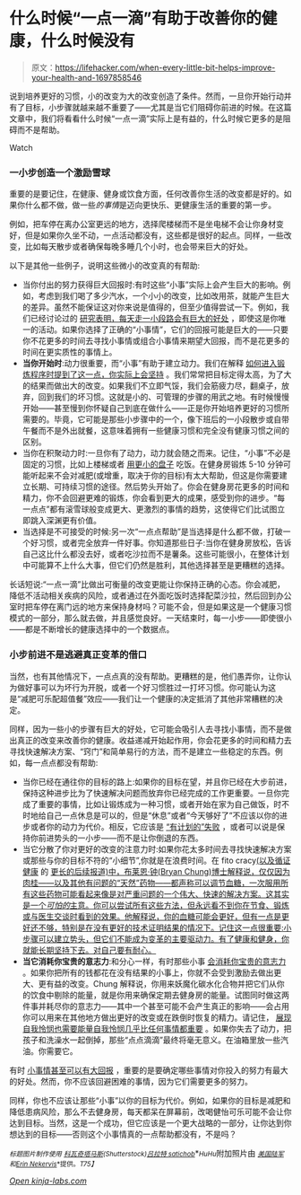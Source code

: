 # 什么时候“一点一滴”有助于改善你的健康，什么时候没有

> 原文：<https://lifehacker.com/when-every-little-bit-helps-improve-your-health-and-1697858546>

说到培养更好的习惯，小的改变为大的改变创造了条件。然而，一旦你开始行动并有了目标，小步骤就越来越不重要了——尤其是当它们阻碍你前进的时候。在这篇文章中，我们将看看什么时候“一点一滴”实际上是有益的，什么时候它更多的是阻碍而不是帮助。

Watch

### 一小步创造一个激励雪球

重要的是要记住，在健康、健身或饮食方面，任何改善你生活的改变都是好的。如果你什么都不做，做一些*的事情*是迈向更快乐、更健康生活的重要的第一步。

例如，把车停在离办公室更远的地方，选择爬楼梯而不是坐电梯不会让你身材变好，但是如果你久坐不动，一点活动都没有，这些都是很好的起点。同样，一些改变，比如每天散步或者确保每晚多睡几个小时，也会带来巨大的好处。

以下是其他一些例子，说明这些微小的改变真的有帮助:

*   当你付出的努力获得巨大回报时:有时这些“小事”实际上会产生巨大的影响。例如，考虑到我们喝了多少汽水，一个小小的改变，比如改用茶，就能产生巨大的差异。虽然不能保证这对你来说是值得的，但至少值得尝试一下。例如，我们已经讨论过的 [研究表明，每天走一小段路会有巨大的好处](http://lifehacker.com/a-half-hour-walk-can-make-a-big-difference-even-if-it-5872377) ，即使这是你唯一的活动。如果你选择了正确的“小事情”，它们的回报可能是巨大的——只要你不花更多的时间去寻找小事情或组合小事情来期望大回报，而不是花更多的时间在更实质性的事情上。
*   **当你开始时**:动力很重要，而“小事”有助于建立动力。我们在解释 [如何进入锻炼程序时提到了这一点，你实际上会坚持](http://lifehacker.com/how-to-motivate-yourself-into-an-exercise-routine-youll-5950484) 。我们常常把目标定得太高，为了大的结果而做出大的改变。如果我们不立即气馁，我们会筋疲力尽，翻桌子，放弃，回到我们的坏习惯。这就是小的、可管理的步骤的用武之地。有时候慢慢开始——甚至慢到你怀疑自己到底在做什么——正是你开始培养更好的习惯所需要的。毕竟，它可能是那些小步骤中的一个，像下班后的一小段散步或自带午餐而不是外出就餐，这意味着拥有一些健康习惯和完全没有健康习惯之间的区别。
*   当你在积聚动力时:一旦你有了动力，动力就会随之而来。记住，“小事”不必是固定的习惯，比如上楼梯或者 [用更小的盘子](http://lifehacker.com/trick-yourself-into-eating-less-340060) 吃饭。在健身房锻炼 5-10 分钟可能听起来不会对减肥(或增重，取决于你的目标)有太大帮助，但这是你需要建立长期、可持续习惯的途径。然后势头开始了。你会在健身房花更多的时间和精力，你不会回避更难的锻炼，你会看到更大的成果，感受到你的进步。“每一点点”都有滚雪球般变成更大、更激烈的事情的趋势，这使得它们比试图立即跳入深渊更有价值。
*   当选择是不可接受的时候:另一次“一点点帮助”是当选择是什么都不做，打破一个好习惯，或者完全放弃一件好事。你知道那些日子:当你在健身房放松，告诉自己这比什么都没去好，或者吃沙拉而不是薯条。这些可能很小，在整体计划中可能算不上什么大事，但它们仍然是胜利，其他选择甚至是更糟糕的选择。

长话短说:“一点一滴”比做出可衡量的改变更能让你保持正确的心态。你会减肥，降低不活动相关疾病的风险，或者通过在外面吃饭时选择配菜沙拉，然后回到办公室时把车停在离门远的地方来保持身材吗？可能不会，但是如果这是一个健康习惯模式的一部分，那么就去做，并且感觉良好。一天结束时，每一小步——即使很小——都是不断增长的健康选择中的一个数据点。

### 小步前进不是逃避真正变革的借口

当然，也有其他情况下，一点点真的没有帮助。更糟糕的是，他们愚弄你，让你认为做好事可以为坏行为开脱，或者一个好习惯胜过一打坏习惯。你可能认为这是“减肥可乐配超值餐”效应——我们让一个健康的决定抵消了其他非常糟糕的决定。

同样，因为一些小的步骤有巨大的好处，它可能会吸引人去寻找小事情，而不是做出真正的改变来改善你的健康。收益递减开始起作用，你会花更多的时间和精力去寻找快速解决方案、“窍门”和简单易行的方法，而不是建立一些稳定的东西。例如，每一点点都没有帮助:

*   当你已经在通往你的目标的路上:如果你的目标在望，并且你已经在大步前进，保持这种进步比为了快速解决问题而放弃你已经完成的工作更重要。一旦你完成了重要的事情，比如让锻炼成为一种习惯，或者开始在家为自己做饭，时不时地给自己一点休息是可以的，但是“休息”或者“今天够好了”不应该以你的进步或者你的动力为代价。相反，它应该是 [“有计划的”失败](http://vitals.lifehacker.com/the-benefits-of-intentionally-failing-on-your-diet-1682610160) ，或者可以说是保持你前进势头的一小步——而不是让你倒退的东西。
*   当它分散了你对更好的改变的注意力时:如果你花太多时间去寻找快速解决方案或那些与你的目标不符的“小细节”,你就是在浪费时间。在 fito cracy[(以及循证健康](http://www.fitocracy.com/knowledge/every-little-bit-doesnt-really-count/) 的 [更长的后续报道)中，布莱恩·钟(Bryan Chung)博士解释说，仅仅因为肉桂——以及其他有问题的“天然”药物——都声称可以调节血糖，一次服用所有这些药物可能看起来像是对严重问题的一个伟大、快速的解决方案。这其实是一个*可怕的*主意。你可以尝试所有这些方法，但永远看不到你在节食、锻炼或与医生交谈时看到的效果。他解释说，你的血糖可能会更好，但有一点是更好还不够，特别是在没有更好的技术证明结果的情况下。记住这一点很重要:小步骤可以建立势头，但它们不能成为变革的主要驱动力。有了健康和健身，你就能长期坚持下去。对自己要有耐心。](http://evidencebasedfitness.net/every-little-bit-doesnt-really-count-the-much-longer-version/)
*   **当它消耗你宝贵的意志力**:和分心一样，有时那些小事 [会消耗你宝贵的意志力](http://lifehacker.com/youve-got-a-limited-supply-of-willpower-so-use-it-wise-5662132) 。如果你把所有的钱都花在没有结果的小事上，你就不会受到激励去做出更大、更有益的改变。Chung 解释说，你用来妖魔化碳水化合物并把它们从你的饮食中剔除的能量，就是你用来确保定期去健身房的能量。试图同时做这两件事并耗尽你的意志力——其中一个甚至可能不会产生真正的影响——会占用你可以用来在其他地方做出更好的改变或在跌倒时恢复的精力。请记住， [展现自我怜悯也需要能量](http://lifehacker.com/how-to-start-exercising-when-youre-already-overweight-1521317096)[自我怜悯几乎比任何事情都重要](https://lifehacker.com/self-compassion-is-more-important-to-success-than-self-5970594) 。如果你失去了动力，把孩子和洗澡水一起倒掉，那些“点点滴滴”最终将毫无意义。在油箱里放一些汽油。你需要它。

有时 [小事情甚至可以有大回报](https://lifehacker.com/when-short-bouts-of-exercise-are-better-than-one-long-o-718077174) ，重要的是要确定哪些事情对你投入的努力有最大的好处。然而，你不应该回避困难的事情，因为它们需要更多的努力。

同样，你也不应该让那些“小事”以你的目标为代价。例如，如果你的目标是减肥和降低患病风险，那么不去健身房，每天都呆在屏幕前，改喝健怡可乐可能不会让你达到目标。当然，这是一个成功，但它应该是一个更大战略的一部分，让你达到你想达到的目标——否则这个小事情真的一点帮助都没有，不是吗？

<small>*标题图片制作使用*</small> [<small>*科瓦奇塔马斯*</small>](http://www.shutterstock.com/pic.mhtml?id=132987785&src=id)<small>*(Shutterstock)*</small>[<small>*吕拉特 satichob*</small>](http://www.shutterstock.com/pic.mhtml?id=242220610&src=id)<small></small>*<small>*HuHu*</small>附加照片由 [<small>*美国陆军*</small>](https://www.flickr.com/photos/familymwr/5548057120/) <small>*和*</small>[<small>*Erin Nekervis*</small>](https://www.flickr.com/photos/theeerin/4083161585/)<small>*提供。*T75】</small>*

*[Open *kinja-labs.com*](http://kinja-labs.com/related-widget/?posts=5958782,1521317096,5970594&title=Recommended%20stories)*